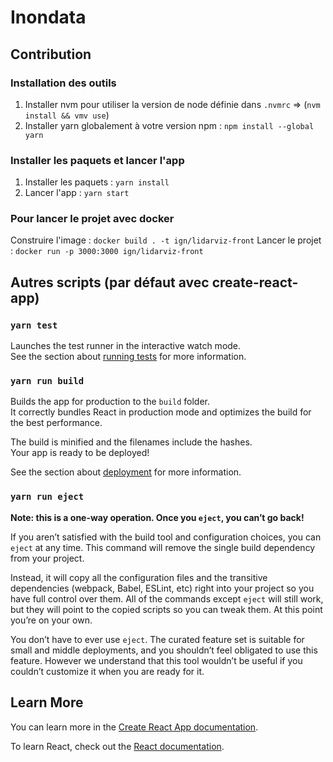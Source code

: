 # Inondata

## Contribution

### Installation des outils

1. Installer nvm pour utiliser la version de node définie dans `.nvmrc` => (`nvm install && vmv use`)
2. Installer yarn globalement à votre version npm : `npm install --global yarn`

### Installer les paquets et lancer l'app

1. Installer les paquets : `yarn install`
2. Lancer l'app : `yarn start`

### Pour lancer le projet avec docker

Construire l'image : `docker build . -t ign/lidarviz-front`
Lancer le projet : `docker run -p 3000:3000 ign/lidarviz-front`

## Autres scripts (par défaut avec create-react-app)

### `yarn test`

Launches the test runner in the interactive watch mode.\
See the section about [running tests](https://facebook.github.io/create-react-app/docs/running-tests) for more information.

### `yarn run build`

Builds the app for production to the `build` folder.\
It correctly bundles React in production mode and optimizes the build for the best performance.

The build is minified and the filenames include the hashes.\
Your app is ready to be deployed!

See the section about [deployment](https://facebook.github.io/create-react-app/docs/deployment) for more information.

### `yarn run eject`

**Note: this is a one-way operation. Once you `eject`, you can’t go back!**

If you aren’t satisfied with the build tool and configuration choices, you can `eject` at any time. This command will remove the single build dependency from your project.

Instead, it will copy all the configuration files and the transitive dependencies (webpack, Babel, ESLint, etc) right into your project so you have full control over them. All of the commands except `eject` will still work, but they will point to the copied scripts so you can tweak them. At this point you’re on your own.

You don’t have to ever use `eject`. The curated feature set is suitable for small and middle deployments, and you shouldn’t feel obligated to use this feature. However we understand that this tool wouldn’t be useful if you couldn’t customize it when you are ready for it.

## Learn More

You can learn more in the [Create React App documentation](https://facebook.github.io/create-react-app/docs/getting-started).

To learn React, check out the [React documentation](https://reactjs.org/).
